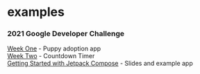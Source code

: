 # examples

### 2021 Google Developer Challenge    
[Week One](https://github.com/sierraobryan/jetpack-compose-1) - Puppy adoption app    
[Week Two](https://github.com/sierraobryan/jetpack-compose-week-2) - Countdown Timer   
[Getting Started with Jetpack Compose](https://github.com/sierraobryan/mars-rover-compose) - Slides and example app 
